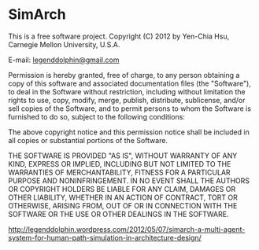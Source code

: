 SimArch
=======

This is a free software project.
Copyright (C) 2012 by Yen-Chia Hsu, Carnegie Mellon University, U.S.A.

E-mail: legenddolphin@gmail.com
 
Permission is hereby granted, free of charge, to any person obtaining a copy
of this software and associated documentation files (the "Software"), to deal
in the Software without restriction, including without limitation the rights
to use, copy, modify, merge, publish, distribute, sublicense, and/or sell
copies of the Software, and to permit persons to whom the Software is
furnished to do so, subject to the following conditions:
 
The above copyright notice and this permission notice shall be included in
all copies or substantial portions of the Software.
 
THE SOFTWARE IS PROVIDED "AS IS", WITHOUT WARRANTY OF ANY KIND, EXPRESS OR
IMPLIED, INCLUDING BUT NOT LIMITED TO THE WARRANTIES OF MERCHANTABILITY,
FITNESS FOR A PARTICULAR PURPOSE AND NONINFRINGEMENT. IN NO EVENT SHALL THE
AUTHORS OR COPYRIGHT HOLDERS BE LIABLE FOR ANY CLAIM, DAMAGES OR OTHER
LIABILITY, WHETHER IN AN ACTION OF CONTRACT, TORT OR OTHERWISE, ARISING FROM,
OUT OF OR IN CONNECTION WITH THE SOFTWARE OR THE USE OR OTHER DEALINGS IN
THE SOFTWARE.


http://legenddolphin.wordpress.com/2012/05/07/simarch-a-multi-agent-system-for-human-path-simulation-in-architecture-design/